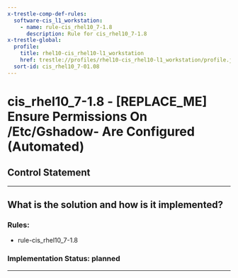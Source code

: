 ```yaml
---
x-trestle-comp-def-rules:
  software-cis_l1_workstation:
    - name: rule-cis_rhel10_7-1.8
      description: Rule for cis_rhel10_7-1.8
x-trestle-global:
  profile:
    title: rhel10-cis_rhel10-l1_workstation
    href: trestle://profiles/rhel10-cis_rhel10-l1_workstation/profile.json
  sort-id: cis_rhel10_7-01.08
---
```


# cis_rhel10_7-1.8 - \[REPLACE_ME\] Ensure Permissions On /Etc/Gshadow- Are Configured (Automated)

## Control Statement

______________________________________________________________________

## What is the solution and how is it implemented?

<!-- For implementation status enter one of: implemented, partial, planned, alternative, not-applicable -->

<!-- Note that the list of rules under ### Rules: is read-only and changes will not be captured after assembly to JSON -->

<!-- Add control implementation description here for control: cis_rhel10_7-1.8 -->

### Rules:

  - rule-cis_rhel10_7-1.8

### Implementation Status: planned

______________________________________________________________________
